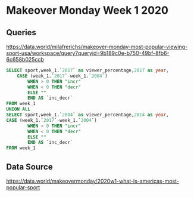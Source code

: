 # Makeover Monday Week 1 2020


## Queries
https://data.world/milafrerichs/makeover-monday-most-popular-viewing-sport-usa/workspace/query?queryid=9b189c0e-b750-49bf-8fb6-6c658b025ccb

```SQL
SELECT sport,week_1.`2017` as viewer_percentage,2017 as year,
    CASE (week_1.`2017`-week_1.`2004`)
        WHEN > 0 THEN "incr"
        WHEN < 0 THEN "decr"
        ELSE ""
        END AS `inc_decr`
FROM week_1
UNION ALL
SELECT sport,week_1.`2004` as viewer_percentage,2014 as year,
CASE (week_1.`2017`-week_1.`2004`)
        WHEN > 0 THEN "incr"
        WHEN < 0 THEN "decr"
        ELSE ""
        END AS `inc_decr`
FROM week_1
```

## Data Source
https://data.world/makeovermonday/2020w1-what-is-americas-most-popular-sport
